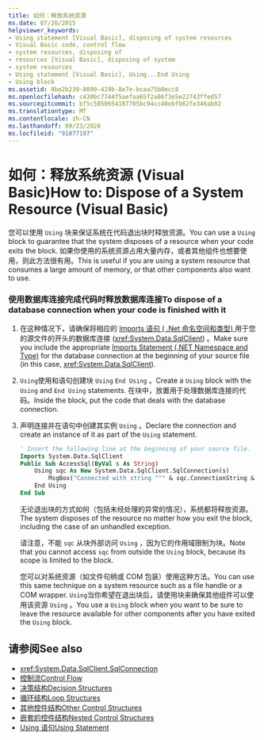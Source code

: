 ```yaml
---
title: 如何：释放系统资源
ms.date: 07/20/2015
helpviewer_keywords:
- Using statement [Visual Basic], disposing of system resources
- Visual Basic code, control flow
- system resources, disposing of
- resources [Visual Basic], disposing of system
- system resources
- Using statement [Visual Basic], Using...End Using
- Using block
ms.assetid: 8be2b239-8090-419b-8e7e-bcaa75b0ecc8
ms.openlocfilehash: c430bc7744f5aefaa65f2a86f3e5e22743ffed57
ms.sourcegitcommit: bf5c5850654187705bc94cc40ebfb62fe346ab02
ms.translationtype: MT
ms.contentlocale: zh-CN
ms.lasthandoff: 09/23/2020
ms.locfileid: "91077197"
---
```

# <a name="how-to-dispose-of-a-system-resource-visual-basic"></a><span data-ttu-id="c1dff-102">如何：释放系统资源 (Visual Basic)</span><span class="sxs-lookup"><span data-stu-id="c1dff-102">How to: Dispose of a System Resource (Visual Basic)</span></span>

<span data-ttu-id="c1dff-103">您可以使用 `Using` 块来保证系统在代码退出块时释放资源。</span><span class="sxs-lookup"><span data-stu-id="c1dff-103">You can use a `Using` block to guarantee that the system disposes of a resource when your code exits the block.</span></span> <span data-ttu-id="c1dff-104">如果你使用的系统资源占用大量内存，或者其他组件也想要使用，则此方法很有用。</span><span class="sxs-lookup"><span data-stu-id="c1dff-104">This is useful if you are using a system resource that consumes a large amount of memory, or that other components also want to use.</span></span>  
  
### <a name="to-dispose-of-a-database-connection-when-your-code-is-finished-with-it"></a><span data-ttu-id="c1dff-105">使用数据库连接完成代码时释放数据库连接</span><span class="sxs-lookup"><span data-stu-id="c1dff-105">To dispose of a database connection when your code is finished with it</span></span>  
  
1. <span data-ttu-id="c1dff-106">在这种情况下，请确保将相应的 [Imports 语句 ( .Net 命名空间和类型) ](../../../language-reference/statements/imports-statement-net-namespace-and-type.md) 用于您的源文件的开头的数据库连接 (<xref:System.Data.SqlClient>) 。</span><span class="sxs-lookup"><span data-stu-id="c1dff-106">Make sure you include the appropriate [Imports Statement (.NET Namespace and Type)](../../../language-reference/statements/imports-statement-net-namespace-and-type.md) for the database connection at the beginning of your source file (in this case, <xref:System.Data.SqlClient>).</span></span>  
  
2. <span data-ttu-id="c1dff-107">`Using`使用和语句创建块 `Using` `End Using` 。</span><span class="sxs-lookup"><span data-stu-id="c1dff-107">Create a `Using` block with the `Using` and `End Using` statements.</span></span> <span data-ttu-id="c1dff-108">在块中，放置用于处理数据库连接的代码。</span><span class="sxs-lookup"><span data-stu-id="c1dff-108">Inside the block, put the code that deals with the database connection.</span></span>  
  
3. <span data-ttu-id="c1dff-109">声明连接并在语句中创建其实例 `Using` 。</span><span class="sxs-lookup"><span data-stu-id="c1dff-109">Declare the connection and create an instance of it as part of the `Using` statement.</span></span>  
  
    ```vb  
    ' Insert the following line at the beginning of your source file.  
    Imports System.Data.SqlClient  
    Public Sub AccessSql(ByVal s As String)  
        Using sqc As New System.Data.SqlClient.SqlConnection(s)  
            MsgBox("Connected with string """ & sqc.ConnectionString & """")  
        End Using  
    End Sub  
    ```  
  
     <span data-ttu-id="c1dff-110">无论退出块的方式如何（包括未经处理的异常的情况），系统都将释放资源。</span><span class="sxs-lookup"><span data-stu-id="c1dff-110">The system disposes of the resource no matter how you exit the block, including the case of an unhandled exception.</span></span>  
  
     <span data-ttu-id="c1dff-111">请注意，不能 `sqc` 从块外部访问 `Using` ，因为它的作用域限制为块。</span><span class="sxs-lookup"><span data-stu-id="c1dff-111">Note that you cannot access `sqc` from outside the `Using` block, because its scope is limited to the block.</span></span>  
  
     <span data-ttu-id="c1dff-112">您可以对系统资源（如文件句柄或 COM 包装）使用这种方法。</span><span class="sxs-lookup"><span data-stu-id="c1dff-112">You can use this same technique on a system resource such as a file handle or a COM wrapper.</span></span> <span data-ttu-id="c1dff-113">`Using`当你希望在退出块后，请使用块来确保其他组件可以使用该资源 `Using` 。</span><span class="sxs-lookup"><span data-stu-id="c1dff-113">You use a `Using` block when you want to be sure to leave the resource available for other components after you have exited the `Using` block.</span></span>  
  
## <a name="see-also"></a><span data-ttu-id="c1dff-114">请参阅</span><span class="sxs-lookup"><span data-stu-id="c1dff-114">See also</span></span>

- <xref:System.Data.SqlClient.SqlConnection>
- [<span data-ttu-id="c1dff-115">控制流</span><span class="sxs-lookup"><span data-stu-id="c1dff-115">Control Flow</span></span>](index.md)
- [<span data-ttu-id="c1dff-116">决策结构</span><span class="sxs-lookup"><span data-stu-id="c1dff-116">Decision Structures</span></span>](decision-structures.md)
- [<span data-ttu-id="c1dff-117">循环结构</span><span class="sxs-lookup"><span data-stu-id="c1dff-117">Loop Structures</span></span>](loop-structures.md)
- [<span data-ttu-id="c1dff-118">其他控件结构</span><span class="sxs-lookup"><span data-stu-id="c1dff-118">Other Control Structures</span></span>](other-control-structures.md)
- [<span data-ttu-id="c1dff-119">嵌套的控件结构</span><span class="sxs-lookup"><span data-stu-id="c1dff-119">Nested Control Structures</span></span>](nested-control-structures.md)
- [<span data-ttu-id="c1dff-120">Using 语句</span><span class="sxs-lookup"><span data-stu-id="c1dff-120">Using Statement</span></span>](../../../language-reference/statements/using-statement.md)
